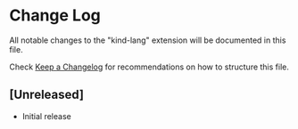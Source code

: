 # Change Log

All notable changes to the "kind-lang" extension will be documented in this file.

Check [Keep a Changelog](http://keepachangelog.com/) for recommendations on how to structure this file.

## [Unreleased]

- Initial release
